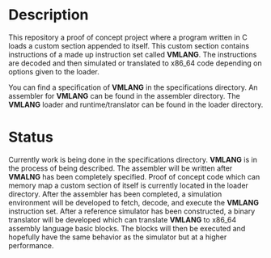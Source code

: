 # Description

This repository a proof of concept project where a program written in C loads
a custom section appended to itself. This custom section contains instructions
of a made up instruction set called **VMLANG**. The instructions are decoded and
then simulated or translated to x86_64 code depending on options given to the
loader.

You can find a specification of **VMLANG** in the specifications directory. An
assembler for **VMLANG** can be found in the assembler directory. The **VMLANG**
loader and runtime/translator can be found in the loader directory.

# Status

Currently work is being done in the specifications directory. **VMLANG** is
in the process of being described. The assembler will be written after **VMALNG**
has been completely specified. Proof of concept code which can memory map a custom
section of itself is currently located in the loader directory. After the assembler
has been completed, a simulation environment will be developed to fetch, decode,
and execute the **VMLANG** instruction set. After a reference simulator has been
constructed, a binary translator will be developed which can translate **VMLANG**
to x86_64 assembly language basic blocks. The blocks will then be executed and
hopefully have the same behavior as the simulator but at a higher performance.
